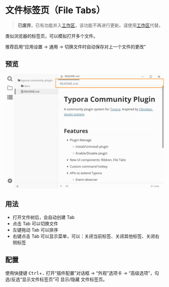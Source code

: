 # 文件标签页（File Tabs）

> **已废弃**，已有功能并入[工作区](./3-workspace.md)，该功能不再进行更新。请使用[工作区](./3-workspace.md)代替。

类似浏览器的标签页，可以模拟打开多个文件。

推荐启用“应用设置 → 通用 → 切换文件时自动保存对上一个文件的更改”

## 预览

![file-tabs](../../assets/user/file-tabs.jpg)

## 用法

- 打开文件树后，会自动创建 Tab
- 点击 Tab 可以切换文件
- 左键拖动 Tab 可以排序
- 右键点击 Tab 可以显示菜单，可以：关闭当前标签、关闭其他标签、关闭右侧标签

## 配置

使用快捷键 <kbd>Ctrl</kbd>+<kbd>.</kbd> 打开“插件配置”对话框 → “外观”选项卡 → “高级选项”，勾选/反选“显示文件标签页”可 显示/隐藏 文件标签页。
